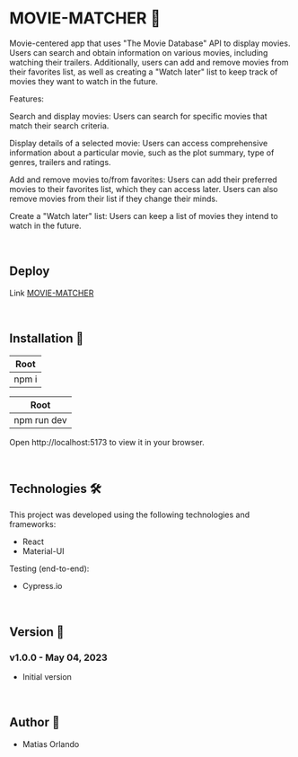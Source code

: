 # MOVIE-MATCHER 🎥

Movie-centered app that uses "The Movie Database" API to display movies. Users can search and obtain information on various movies, including watching their trailers. Additionally, users can add and remove movies from their favorites list, as well as creating a "Watch later" list to keep track of movies they want to watch in the future.

Features:

Search and display movies: Users can search for specific movies that match their search criteria.

Display details of a selected movie: Users can access comprehensive information about a particular movie, such as the plot summary, type of genres, trailers and ratings.

Add and remove movies to/from favorites: Users can add their preferred movies to their favorites list, which they can access later. Users can also remove movies from their list if they change their minds.

Create a "Watch later" list: Users can keep a list of movies they intend to watch in the future.

<br>

## Deploy

Link <a href="https://movie-matcher.vercel.app/">MOVIE-MATCHER</a>

<br>

## Installation :hammer:

| Root
|---------
| npm i

| Root
|---------
| npm run dev

Open http://localhost:5173 to view it in your browser.

<br>

## Technologies 🛠️

This project was developed using the following technologies and frameworks:

<ul>
<li>React</li>
<li>Material-UI</li>
</ul>

Testing (end-to-end):

<ul>
<li>Cypress.io</li>
</ul>

<br>

## Version :pencil:

### v1.0.0 - May 04, 2023

- Initial version

<br>

## Author :rocket:

- Matias Orlando
